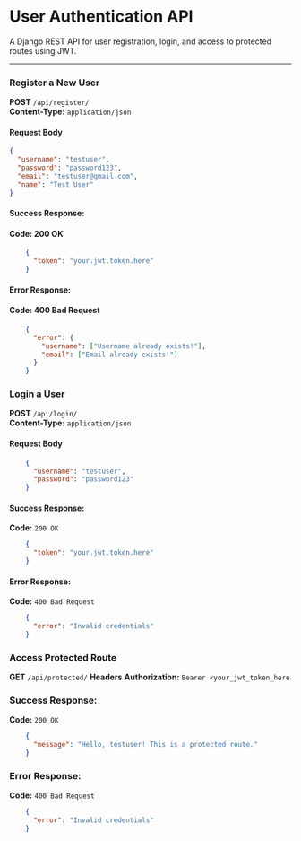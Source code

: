 # User Authentication API

A Django REST API for user registration, login, and access to protected routes using JWT.

---

### Register a New User

**POST** `/api/register/`  
**Content-Type:** `application/json`

#### Request Body

```json
{
  "username": "testuser",
  "password": "password123",
  "email": "testuser@gmail.com",
  "name": "Test User"
}
```

#### Success Response:
#### Code: 200 OK

```json
    {
      "token": "your.jwt.token.here"
    }
```

#### Error Response:
#### Code: 400 Bad Request

```json
    {
      "error": {
        "username": ["Username already exists!"],
        "email": ["Email already exists!"]
      }
    }
```

### Login a User
**POST** `/api/login/`  
**Content-Type:** `application/json`

#### Request Body

```json
    {
      "username": "testuser",
      "password": "password123"
    }
```

#### Success Response:
**Code:** `200 OK`

```json
    {
      "token": "your.jwt.token.here"
    }
```

#### Error Response:
**Code:** `400 Bad Request`

```json
    {
      "error": "Invalid credentials"
    }
```

### Access Protected Route
**GET** `/api/protected/`
**Headers** 
**Authorization:** `Bearer <your_jwt_token_here`

### Success Response:
**Code:** `200 OK`

```json
    {
      "message": "Hello, testuser! This is a protected route."
    }
```

### Error Response:
**Code:** `400 Bad Request`

```json
    {
      "error": "Invalid credentials"
    }
```
   
   
   
